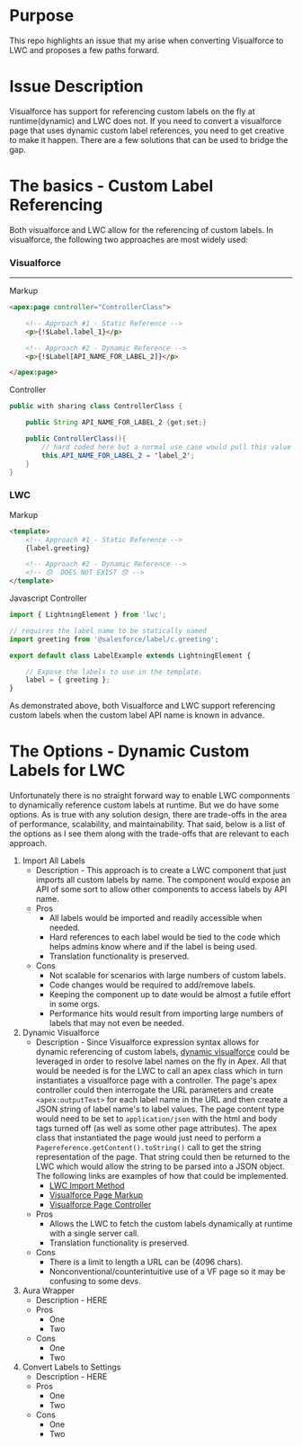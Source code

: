 # Purpose
This repo highlights an issue that my arise when converting Visualforce to LWC and proposes a few paths forward.

# Issue Description
Visualforce has support for referencing custom labels on the fly at runtime(dynamic) and LWC does not. If you need to convert a visualforce page that uses dynamic custom label references, you need to get creative to make it happen. There are a few solutions that can be used to bridge the gap.

# The basics - Custom Label Referencing
Both visualforce and LWC allow for the referencing of custom labels. In visualforce, the following two approaches are most widely used:
### Visualforce
___
Markup
```html
<apex:page controller="ControllerClass">

    <!-- Approach #1 - Static Reference -->
    <p>{!$Label.label_1}</p>

    <!-- Approach #2 - Dynamic Reference -->
    <p>{!$Label[API_NAME_FOR_LABEL_2]}</p>

</apex:page>
```
Controller
```java
public with sharing class ControllerClass {

    public String API_NAME_FOR_LABEL_2 {get;set;}

    public ControllerClass(){
        // hard coded here but a normal use case would pull this value from record/setting data
        this.API_NAME_FOR_LABEL_2 = 'label_2';
    }
}
```
### LWC
Markup
```html
<template>
    <!-- Approach #1 - Static Reference -->
    {label.greeting}

    <!-- Approach #2 - Dynamic Reference -->
    <!-- 😞  DOES NOT EXIST 😞 -->
</template>
```
Javascript Controller
```javascript
import { LightningElement } from 'lwc';

// requires the label name to be statically named
import greeting from '@salesforce/label/c.greeting';

export default class LabelExample extends LightningElement {

    // Expose the labels to use in the template.
    label = { greeting };
}
```

As demonstrated above, both Visualforce and LWC support referencing custom labels when the custom label API name is known in advance.

# The Options - Dynamic Custom Labels for LWC
Unfortunately there is no straight forward way to enable LWC componnents to dynamically reference custom labels at runtime. But we do have some options. As is true with any solution design, there are trade-offs in the area of performance, scalability, and maintainability. That said, below is a list of the options as I see them along with the trade-offs that are relevant to each approach.

1. Import All Labels
   - Description - This approach is to create a LWC component that just imports all custom labels by name. The component would expose an API of some sort to allow other components to access labels by API name.
   - Pros
     - All labels would be imported and readily accessible when needed.
     - Hard references to each label would be tied to the code which helps admins know where and if the label is being used.
     - Translation functionality is preserved.
   - Cons
     - Not scalable for scenarios with large numbers of custom labels.
     - Code changes would be required to add/remove labels.
     - Keeping the component up to date would be almost a futile effort in some orgs.
     - Performance hits would result from importing large numbers of labels that may not even be needed.
2. Dynamic Visualforce
   - Description - Since Visualforce expression syntax allows for dynamic referencing of custom labels, [dynamic visualforce](https://developer.salesforce.com/docs/atlas.en-us.pages.meta/pages/pages_dynamic_vf_components_intro.htm) could be leveraged in order to resolve label names on the fly in Apex. All that would be needed is for the LWC to call an apex class which in turn instantiates a visualforce page with a controller. The page's apex controller could then interrogate the URL parameters and create `<apex:outputText>` for each label name in the URL and then create a JSON string of label name's to label values. The page content type would need to be set to `application/json` with the html and body tags turned off (as well as some other page attributes). The apex class that instantiated the page would just need to perform a `Pagereference.getContent().toString()` call to get the string representation of the page. That string could then be returned to the LWC which would allow the string to be parsed into a JSON object. The following links are examples of how that could be implemented.
     - [LWC Import Method](https://github.com/robertStrunk/dynamic-custom-labels-LWC/blob/master/force-app/main/default/classes/LWCApexController.cls)
     - [Visualforce Page Markup](https://github.com/robertStrunk/dynamic-custom-labels-LWC/blob/master/force-app/main/default/pages/Example_DynamicVF.page)
     - [Visualforce Page Controller](https://github.com/robertStrunk/dynamic-custom-labels-LWC/blob/master/force-app/main/default/classes/DynamicVFController.cls)
   - Pros
     - Allows the LWC to fetch the custom labels dynamically at runtime with a single server call.
     - Translation functionality is preserved.
   - Cons
     - There is a limit to length a URL can be (4096 chars).
     - Nonconventional/counterintuitive use of a VF page so it may be confusing to some devs.
3. Aura Wrapper
   - Description - HERE
   - Pros
     - One
     - Two
   - Cons
     - One
     - Two
4. Convert Labels to Settings
   - Description - HERE
   - Pros
     - One
     - Two
   - Cons
     - One
     - Two